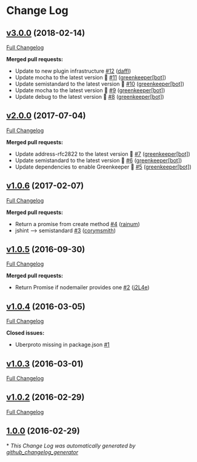 # Change Log

## [v3.0.0](https://github.com/feathersjs-ecosystem/feathers-mailer/tree/v3.0.0) (2018-02-14)
[Full Changelog](https://github.com/feathersjs-ecosystem/feathers-mailer/compare/v2.0.0...v3.0.0)

**Merged pull requests:**

- Update to new plugin infrastructure [\#12](https://github.com/feathersjs-ecosystem/feathers-mailer/pull/12) ([daffl](https://github.com/daffl))
- Update mocha to the latest version 🚀 [\#11](https://github.com/feathersjs-ecosystem/feathers-mailer/pull/11) ([greenkeeper[bot]](https://github.com/apps/greenkeeper))
- Update semistandard to the latest version 🚀 [\#10](https://github.com/feathersjs-ecosystem/feathers-mailer/pull/10) ([greenkeeper[bot]](https://github.com/apps/greenkeeper))
- Update mocha to the latest version 🚀 [\#9](https://github.com/feathersjs-ecosystem/feathers-mailer/pull/9) ([greenkeeper[bot]](https://github.com/apps/greenkeeper))
- Update debug to the latest version 🚀 [\#8](https://github.com/feathersjs-ecosystem/feathers-mailer/pull/8) ([greenkeeper[bot]](https://github.com/apps/greenkeeper))

## [v2.0.0](https://github.com/feathersjs-ecosystem/feathers-mailer/tree/v2.0.0) (2017-07-04)
[Full Changelog](https://github.com/feathersjs-ecosystem/feathers-mailer/compare/v1.0.6...v2.0.0)

**Merged pull requests:**

- Update address-rfc2822 to the latest version 🚀 [\#7](https://github.com/feathersjs-ecosystem/feathers-mailer/pull/7) ([greenkeeper[bot]](https://github.com/apps/greenkeeper))
- Update semistandard to the latest version 🚀 [\#6](https://github.com/feathersjs-ecosystem/feathers-mailer/pull/6) ([greenkeeper[bot]](https://github.com/apps/greenkeeper))
- Update dependencies to enable Greenkeeper 🌴 [\#5](https://github.com/feathersjs-ecosystem/feathers-mailer/pull/5) ([greenkeeper[bot]](https://github.com/apps/greenkeeper))

## [v1.0.6](https://github.com/feathersjs-ecosystem/feathers-mailer/tree/v1.0.6) (2017-02-07)
[Full Changelog](https://github.com/feathersjs-ecosystem/feathers-mailer/compare/v1.0.5...v1.0.6)

**Merged pull requests:**

- Return a promise from create method [\#4](https://github.com/feathersjs-ecosystem/feathers-mailer/pull/4) ([rainum](https://github.com/rainum))
- jshint —\> semistandard [\#3](https://github.com/feathersjs-ecosystem/feathers-mailer/pull/3) ([corymsmith](https://github.com/corymsmith))

## [v1.0.5](https://github.com/feathersjs-ecosystem/feathers-mailer/tree/v1.0.5) (2016-09-30)
[Full Changelog](https://github.com/feathersjs-ecosystem/feathers-mailer/compare/v1.0.4...v1.0.5)

**Merged pull requests:**

- Return Promise if nodemailer provides one [\#2](https://github.com/feathersjs-ecosystem/feathers-mailer/pull/2) ([j2L4e](https://github.com/j2L4e))

## [v1.0.4](https://github.com/feathersjs-ecosystem/feathers-mailer/tree/v1.0.4) (2016-03-05)
[Full Changelog](https://github.com/feathersjs-ecosystem/feathers-mailer/compare/v1.0.3...v1.0.4)

**Closed issues:**

- Uberproto missing in package.json [\#1](https://github.com/feathersjs-ecosystem/feathers-mailer/issues/1)

## [v1.0.3](https://github.com/feathersjs-ecosystem/feathers-mailer/tree/v1.0.3) (2016-03-01)
[Full Changelog](https://github.com/feathersjs-ecosystem/feathers-mailer/compare/v1.0.2...v1.0.3)

## [v1.0.2](https://github.com/feathersjs-ecosystem/feathers-mailer/tree/v1.0.2) (2016-02-29)
[Full Changelog](https://github.com/feathersjs-ecosystem/feathers-mailer/compare/1.0.0...v1.0.2)

## [1.0.0](https://github.com/feathersjs-ecosystem/feathers-mailer/tree/1.0.0) (2016-02-29)


\* *This Change Log was automatically generated by [github_changelog_generator](https://github.com/skywinder/Github-Changelog-Generator)*